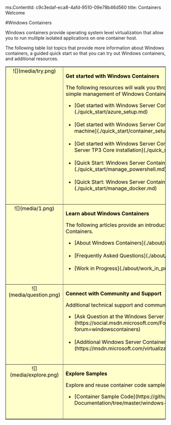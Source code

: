 ms.ContentId: c9c3edaf-eca8-4afd-9510-09e78b46d560
title: Containers Welcome

#Windows Containers

Windows containers provide operating system level virtualization that allow you to run multiple isolated applications on one container host.

The following table list topics that provide more information about Windows containers, a guided quick start so that you can try out Windows containers, and additional resources.

<table border="1" style="background-color:FFFFCC;border-collapse:collapse;border:1px solid FFCC00;color:000000;width:100%" cellpadding="15" cellspacing="3">
        <tr valign="top">
        <td><center>![](media/try.png)</center></td>
        <td>        
              <p><strong>Get started with Windows Containers</strong></p>
              <p>The following resources will walk you through the deployment, creation, and simple management of Windows Containers.</p>
            <ul>
                <li class="unordered">[Get started with Windows Server Containers in Windows Azure](./quick_start/azure_setup.md)<br /><br /></li>
                <li class="unordered">[Get started with Windows Server Containers in a new Hyper-V virtual machine](./quick_start/container_setup.md)<br /><br /></li>
                <li class="unordered">[Get started with Windows Server Containers on an existing Windows Server TP3 Core installation](./quick_start/inplace_setup.md)<br /><br /></li>
                <li class="unordered">[Quick Start: Windows Server Containers and PowerShell](./quick_start/manage_powershell.md)<br /><br /></li>
                <li class="unordered">[Quick Start: Windows Server Containers and Docker](./quick_start/manage_docker.md)<br /><br /></li>      
            </ul>
        </td>
    </tr>
    <tr valign="top">
        <td><center>![](media/1.png)</center></td>
        <td valign="top">       
                <p><strong>Learn about Windows Containers</strong></p>
                <p>The following articles provide an introduction and overview of Windows Containers.</p>
            <ul>
                <li class="unordered">[About Windows Containers](./about/about_overview.md)<br /><br /></li>
                <li class="unordered">[Frequently Asked Questions](./about/faq.md)<br /><br /></li>
                <li class="unordered">[Work in Progress](./about/work_in_progress.md)<br /><br /></li>
            </ul>   
        </td>
    </tr>
    <tr valign="top">
        <td><center>![](media/question.png)</center></td>
        <td>        
              <p><strong>Connect with Community and Support</strong></p>
              <p>Additional technical support and community resources</p>
            <ul>
                <li class="unordered">[Ask Question at the Windows Server Container Forum](https://social.msdn.microsoft.com/Forums/en-US/home?forum=windowscontainers)<br /><br /></li>
                <li class="unordered">[Additional Windows Server Container Resources](https://msdn.microsoft.com/virtualization/community/community_overview)<br /><br /></li>
            </ul>
        </td>
    </tr>   
    <tr valign="top">
        <td><center>![](media/explore.png)</center></td>
        <td>        
              <p><strong>Explore Samples</strong></p>
              <p>Explore and reuse container code samples.</p>
            <ul>
                <li class="unordered">[Container Sample Code](https://github.com/Microsoft/Virtualization-Documentation/tree/master/windows-server-container-samples)<br /><br /></li>
            </ul>
        </td>
    </tr>
</table>




